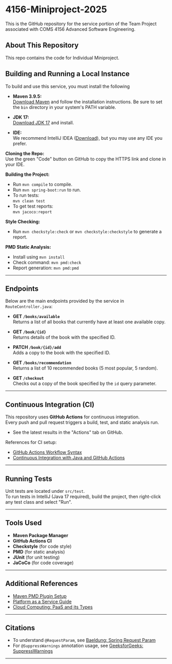 # 4156-Miniproject-2025

This is the GitHub repository for the service portion of the Team Project associated with COMS 4156 Advanced Software Engineering.


## About This Repository

This repo contains the code for Individual Miniproject.

## Building and Running a Local Instance

To build and use this service, you must install the following 

- **Maven 3.9.5:**  
  [Download Maven](https://maven.apache.org/download.cgi) and follow the installation instructions. Be sure to set the `bin` directory in your system's PATH variable.

- **JDK 17:**  
  [Download JDK 17](https://www.oracle.com/java/technologies/javase/jdk17-archive-downloads.html) and install.

- **IDE:**  
  We recommend IntelliJ IDEA ([Download](https://www.jetbrains.com/idea/download/?section=windows)), but you may use any IDE you prefer.

**Cloning the Repo:**  
Use the green "Code" button on GitHub to copy the HTTPS link and clone in your IDE.

**Building the Project:**  
- Run `mvn compile` to compile.
- Run `mvn spring-boot:run` to run.
- To run tests:  
  `mvn clean test`
- To get test reports:  
  `mvn jacoco:report`

**Style Checking:**  
- Run `mvn checkstyle:check` or `mvn checkstyle:checkstyle` to generate a report.

**PMD Static Analysis:**  
- Install using `mvn install`
- Check command: `mvn pmd:check`
- Report generation: `mvn pmd:pmd`

---

## Endpoints

Below are the main endpoints provided by the service in `RouteController.java`:

- **GET `/books/available`**  
  Returns a list of all books that currently have at least one available copy.

- **GET `/book/{id}`**  
  Returns details of the book with the specified ID.

- **PATCH `/book/{id}/add`**  
  Adds a copy to the book with the specified ID.

- **GET `/books/recommendation`**  
  Returns a list of 10 recommended books (5 most popular, 5 random).

- **GET `/checkout`**  
  Checks out a copy of the book specified by the `id` query parameter.

---

## Continuous Integration (CI)

This repository uses **GitHub Actions** for continuous integration.  
Every push and pull request triggers a build, test, and static analysis run.

- See the latest results in the "Actions" tab on GitHub.

References for CI setup:
- [GitHub Actions Workflow Syntax](https://docs.github.com/en/actions/reference/workflows-and-actions/workflow-syntax)
- [Continuous Integration with Java and GitHub Actions](https://faun.pub/continuous-integration-of-java-project-with-github-actions-7a8a0e8246ef)

---

## Running Tests

Unit tests are located under `src/test`.  
To run tests in IntelliJ (Java 17 required), build the project, then right-click any test class and select "Run".

---

## Tools Used

- **Maven Package Manager**
- **GitHub Actions CI**
- **Checkstyle** (for code style)
- **PMD** (for static analysis)
- **JUnit** (for unit testing)
- **JaCoCo** (for code coverage)

---

## Additional References

- [Maven PMD Plugin Setup](https://maven.apache.org/plugins/maven-pmd-plugin/)
- [Platform as a Service Guide](https://medium.com/%40anurag.webtel/platform-as-a-service-a-comprehensive-guide-to-paas-16f3f319387e)
- [Cloud Computing: PaaS and its Types](https://www.geeksforgeeks.org/cloud-computing/platform-as-a-service-paas-and-its-types)

---

## Citations

- To understand `@RequestParam`, see [Baeldung: Spring Request Param](https://www.baeldung.com/spring-request-param)
- For `@SuppressWarnings` annotation usage, see [GeeksforGeeks: SuppressWarnings](https://www.geeksforgeeks.org/java/the-suppresswarnings-annotation-in-java/)

---

